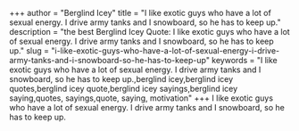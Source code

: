 +++
author = "Berglind Icey"
title = "I like exotic guys who have a lot of sexual energy. I drive army tanks and I snowboard, so he has to keep up."
description = "the best Berglind Icey Quote: I like exotic guys who have a lot of sexual energy. I drive army tanks and I snowboard, so he has to keep up."
slug = "i-like-exotic-guys-who-have-a-lot-of-sexual-energy-i-drive-army-tanks-and-i-snowboard-so-he-has-to-keep-up"
keywords = "I like exotic guys who have a lot of sexual energy. I drive army tanks and I snowboard, so he has to keep up.,berglind icey,berglind icey quotes,berglind icey quote,berglind icey sayings,berglind icey saying,quotes, sayings,quote, saying, motivation"
+++
I like exotic guys who have a lot of sexual energy. I drive army tanks and I snowboard, so he has to keep up.
